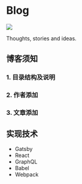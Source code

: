 # Blog

[![](https://img.shields.io/travis/xiangsongtao/blog.svg)](https://travis-ci.org/xiangsongtao/blog)

Thoughts, stories and ideas.

## 博客须知

### 1. 目录结构及说明

### 2. 作者添加

### 3. 文章添加

## 实现技术

* Gatsby
* React
* GraphQL
* Babel
* Webpack
